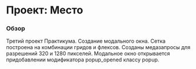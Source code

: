 # Проект: Место

### Обзор

Третий проект Практикума. Создание модального окна.
Сетка построена на комбинации гридов и флексов.
Созданы медазапросы для разрешений 320 и 1280 пикселей.
Модальное окно открывается придобавлении модификатора popup_opened классу popup.

